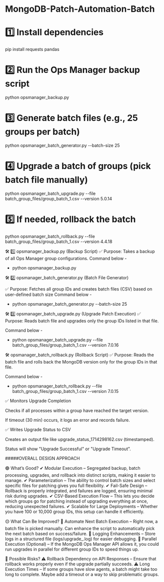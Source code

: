 # MongoDB-Patch-Automation-Batch

# 1️⃣ Install dependencies
pip install requests pandas

# 2️⃣ Run the Ops Manager backup script
python opsmanager_backup.py

# 3️⃣ Generate batch files (e.g., 25 groups per batch)
python opsmanager_batch_generator.py --batch-size 25

# 4️⃣ Upgrade a batch of groups (pick batch file manually)
python opsmanager_batch_upgrade.py --file batch_group_files/group_batch_1.csv --version 5.0.14

# 5️⃣ If needed, rollback the batch
python opsmanager_batch_rollback.py --file batch_group_files/group_batch_1.csv --version 4.4.18

🛠 1️⃣ opsmanager_backup.py (Backup Script)
✅ Purpose: Takes a backup of all Ops Manager group configurations.
Command below - 
- python opsmanager_backup.py

🛠 2️⃣ opsmanager_batch_generator.py (Batch File Generator)

✅ Purpose: Fetches all group IDs and creates batch files (CSV) based on user-defined batch size
Command below - 
- python opsmanager_batch_generator.py --batch-size 25


🛠 3️⃣ opsmanager_batch_upgrade.py
(Upgrade Patch Execution)
✅ Purpose: Reads batch file and upgrades only the group IDs listed in that file.

Command below - 
- python opsmanager_batch_upgrade.py --file batch_group_files/group_batch_1.csv --version 7.0.16

🛠 opsmanager_batch_rollback.py (Rollback Script)
✅ Purpose: Reads the batch file and rolls back the MongoDB version only for the group IDs in that file.

Command below - 
- python opsmanager_batch_rollback.py --file batch_group_files/group_batch_1.csv --version 7.0.15

✅ Monitors Upgrade Completion

Checks if all processes within a group have reached the target version.

If timeout (30 min) occurs, it logs an error and records failure.

✅ Writes Upgrade Status to CSV

Creates an output file like upgrade_status_1714298162.csv (timestamped).

Status will show "Upgrade Successful" or "Upgrade Timeout".

#####OVERALL DESIGN APPROACH 

🟢 What’s Good?
✔ Modular Execution – Segregated backup, batch processing, upgrades, and rollback into distinct scripts, making it easier to manage.
✔ Parameterization – The ability to control batch sizes and select specific files for patching gives you full flexibility.
✔ Fail-Safe Design – Rollback is properly integrated, and failures are logged, ensuring minimal risk during upgrades.
✔ CSV-Based Execution Flow – This lets you decide which groups go for patching instead of upgrading everything at once, reducing unexpected failures.
✔ Scalable for Large Deployments – Whether you have 100 or 10,000 group IDs, this setup can handle it efficiently.

🟡 What Can Be Improved?
🔸 Automate Next Batch Execution – Right now, a batch file is picked manually. Can enhance the script to automatically pick the next batch based on success/failure.
🔸 Logging Enhancements – Store logs in a structured file (logs/upgrade_<timestamp>.log) for easier debugging.
🔸 Parallel Execution (Optional) – If the MongoDB Ops Manager API allows it, you could run upgrades in parallel for different group IDs to speed things up.

🔴 Possible Risks?
⚠ Rollback Dependency on API Responses – Ensure that rollback works properly even if the upgrade partially succeeds.
⚠ Long Execution Times – If some groups have slow agents, a batch might take too long to complete. Maybe add a timeout or a way to skip problematic groups.
